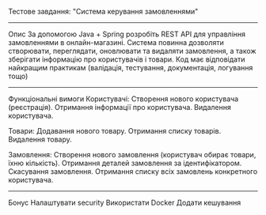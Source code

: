 Тестове завдання: "Система керування замовленнями"
_______
Опис
За допомогою Java + Spring розробіть REST API для управління замовленнями в онлайн-магазині. 
Система повинна дозволяти створювати, переглядати, оновлювати та видаляти замовлення, 
а також зберігати інформацію про користувачів і товари.
Код має відповідати найкращим практикам (валідація, тестування, документація, логування тощо)
___
Функціональні вимоги
Користувачі:
Створення нового користувача (реєстрація).
Отримання інформації про користувача.
Видалення користувача.

Товари:
Додавання нового товару.
Отримання списку товарів.
Видалення товару.

Замовлення:
Створення нового замовлення (користувач обирає товари, їхню кількість).
Отримання деталей замовлення за ідентифікатором.
Скасування замовлення.
Отримання списку всіх замовлень конкретного користувача.
___
Бонус
Налаштувати security
Використати Docker
Додати кешування